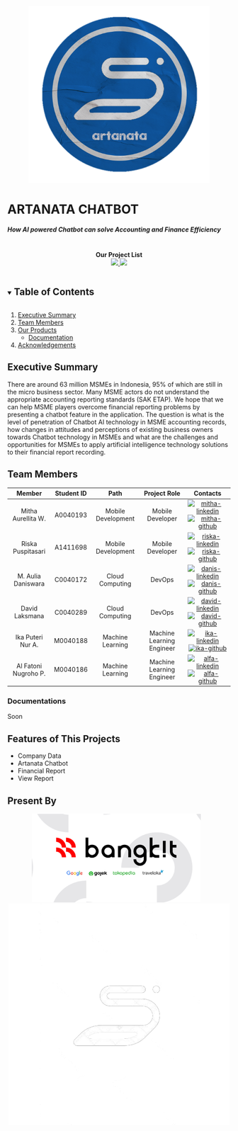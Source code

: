 <br />
<p align="center">
  <a href="#">
    <img src="images/logo2.png" alt="Artanata Logo" height="400">
  </a>
  <br>
</p>
  
<h1>ARTANATA CHATBOT</h1>
<h5>How AI powered Chatbot can solve Accounting and Finance Efficiency</h5>

<p align="center">
  <br/>
  <strong>Our Project List</strong>
  <br>
  <a href="https://github.com/kroniz-utab/kotlite_algorithm" target="_blank">
      <img src="https://img.shields.io/badge/Tensorflow-Kotlite_Algorithm-FF6F00?style=flat&logo=Tensorflow"></img>
  </a>
  <a href="https://github.com/bismastr/kotliteApp" target="_blank">
      <img src="https://img.shields.io/badge/Kotlin-Kotlite_Apps-0095D5?style=flat&logo=Kotlin"></img>
  </a>
</p>

<details open="open">
  <summary><h2 style="display: inline-block">Table of Contents</h2></summary>
  <ol>
    <li>
      <a href="#executive-summary">Executive Summary</a>
    </li>
    <li><a href="#team-members">Team Members</a></li>
    <li><a href="#our-products">Our Products</a>
    <ul>
      <li><a href="#documentation">Documentation</a></li>
    </ul>
    </li>
    <li><a href="#acknowledgements">Acknowledgements</a></li>
  </ol>
</details>

## Executive Summary

There are around 63 million MSMEs in Indonesia, 95% of which are still in the micro business sector. Many MSME actors do not understand the appropriate accounting reporting standards (SAK ETAP). We hope that we can help MSME players overcome financial reporting problems by presenting a chatbot feature in the application. The question is what is the level of penetration of Chatbot AI technology in MSME accounting records, how changes in attitudes and perceptions of existing business owners towards Chatbot technology in MSMEs and what are the challenges and opportunities for MSMEs to apply artificial intelligence technology solutions to their financial report recording.

## Team Members

|        Member        | Student ID |        Path        |       Project Role        |                                                  Contacts                                                  |
| :------------------: | :--------: | :----------------: | :-----------------------: | :--------------------------------------------------------------------------------------------------------: |
|  Mitha Aurellita W.  |  A0040193  | Mobile Development |     Mobile Developer      |     [![mitha-linkedin][linkedin-shield]][mitha-linkedin-url][![mitha-github][github-shield]][mitha-github-url]     |
|  Riska Puspitasari   |  A1411698  | Mobile Development |     Mobile Developer      |     [![riska-linkedin][linkedin-shield]][riska-linkedin-url][![riska-github][github-shield]][riska-github-url]     |
|  M. Aulia Daniswara  |  C0040172  |  Cloud Computing   |          DevOps           | [![danis-linkedin][linkedin-shield]][danis-linkedin-url][![danis-github][github-shield]][danis-github-url] |
|    David Laksmana    |  C0040289  |  Cloud Computing   |          DevOps           | [![david-linkedin][linkedin-shield]][david-linkedin-url][![david-github][github-shield]][david-github-url] |
|  Ika Puteri Nur A.   |  M0040188  |  Machine Learning  | Machine Learning Engineer | [![ika-linkedin][linkedin-shield]][ika-linkedin-url][![ika-github][github-shield]][ika-github-url] |
| Al Fatoni Nugroho P. |  M0040186  |  Machine Learning  | Machine Learning Engineer |     [![alfa-linkedin][linkedin-shield]][alfa-linkedin-url][![alfa-github][github-shield]][alfa-github-url]     |

<!-- LinkedIn Link -->

[linkedin-shield]: https://img.shields.io/badge/LinkedIn--blue?style=social&logo=Linkedin
[mitha-linkedin-url]: https://www.linkedin.com/in/mitha-aurellita-wulandari-80680a205/
[riska-linkedin-url]: https://www.linkedin.com/in/riska-puspitasari-808b28197/
[danis-linkedin-url]: https://www.linkedin.com/in/auliadaniswara/
[david-linkedin-url]: https://www.linkedin.com/in/david-laksmana-599017207/
[ika-linkedin-url]: https://www.linkedin.com/in/ikaputerinurazizah/
[alfa-linkedin-url]: https://www.linkedin.com/in/al-fatoni-nugroho-putra-733528113/

<!-- Github Link -->

[github-shield]: https://img.shields.io/badge/GitHub--blue?style=social&logo=Github
[mitha-github-url]: https://github.com/MithaAurellitaWulandari
[riska-github-url]: https://github.com/riskapuspitasari
[danis-github-url]: https://github.com/mauliaaaaad
[david-github-url]: https://github.com/cluster777
[ika-github-url]: https://github.com/IkaPuteriNurAzizah
[alfa-github-url]: https://github.com/AlFatoniNugrohoPutra

<!-- ### Android Apps -->

<!-- ![workflow](assets/workflow_kotlite.jpg)

<p align="center">
  <img src="assets/splash.png" height="500"></img>&nbsp; &nbsp;<img src="assets/home.png" height="500">&nbsp; &nbsp;<img src="assets/recom_list.png" height="500">
</p> -->

### Documentations

Soon

## Features of This Projects

- Company Data
- Artanata Chatbot
- Financial Report
- View Report

## Present By

<p align="center">
  <img src="images/bangkit.png" height="200"></img>&nbsp; &nbsp;<img src="images/logopolos.png" height="500">
</p>
